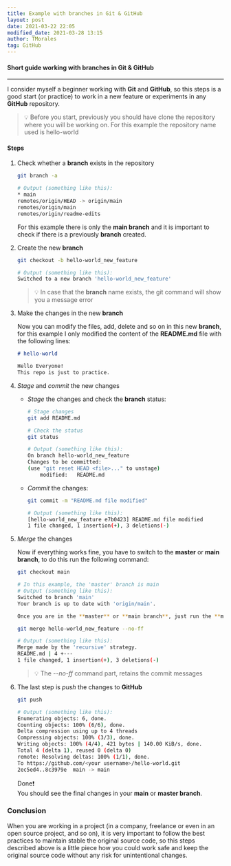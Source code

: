 ```yaml
---
title: Example with branches in Git & GitHub
layout: post
date: 2021-03-22 22:05
modified_date: 2021-03-28 13:15
author: TMorales
tag: GitHub
---
```

#### Short guide working with branches in Git & GitHub  
---
I consider myself a beginner working with **Git** and **GitHub**, so this steps is a good start (or practice) to work in a new feature or experiments in any **GitHub** repository.  

> 💡 Before you start, previously you should have clone the repository where you will be working on. For this example the repository name used is hello-world  

#### Steps  
1. Check whether a **branch** exists in the repository  

    ```bash  
    git branch -a  

    # Output (something like this):  
    * main  
    remotes/origin/HEAD -> origin/main  
    remotes/origin/main  
    remotes/origin/readme-edits  
    ```  

    For this example there is only the **main branch** and it is important to check if there is a previously **branch** created.  

2. Create the new **branch**  

    ```bash  
    git checkout -b hello-world_new_feature  

    # Output (something like this):  
    Switched to a new branch 'hello-world_new_feature'  
    ```  

    > 💡 In case that the **branch** name exists, the git command will show you a message error  

3. Make the changes in the new **branch**  
    
    Now you can modify the files, add, delete and so on in this new **branch**, for this example I only modified the content of the **README.md** file with the following lines:  

    ```markdown
    # hello-world  

    Hello Everyone!  
    This repo is just to practice.  
    ```

4. _Stage_ and _commit_ the new changes  

    - _Stage_ the changes and check the **branch** status:  

        ```bash  
        # Stage changes  
        git add README.md  

        # Check the status  
        git status  

        # Output (something like this):  
        On branch hello-world_new_feature  
        Changes to be committed:  
        (use "git reset HEAD <file>..." to unstage)  
            modified:   README.md  
        ```
    
    - _Commit_ the changes:  

        ```bash
        git commit -m "README.md file modified"  

        # Output (something like this):  
        [hello-world_new_feature e7b0423] README.md file modified  
        1 file changed, 1 insertion(+), 3 deletions(-)  
        ```  

5. _Merge_ the changes  

    Now if everything works fine, you have to switch to the **master** or **main branch**, to do this run the following command:  

    ```bash  
    git checkout main  

    # In this example, the 'master' branch is main  
    # Output (something like this):  
    Switched to branch 'main'  
    Your branch is up to date with 'origin/main'.  

    Once you are in the **master** or **main branch**, just run the **merge** command:  

    git merge hello-world_new_feature --no-ff  

    # Output (something like this):  
    Merge made by the 'recursive' strategy.  
    README.md | 4 +---  
    1 file changed, 1 insertion(+), 3 deletions(-)  
    ```  

    > 💡 The _--no-ff_ command part, retains the commit messages  

6. The last step is _push_ the changes to **GitHub**  

    ```bash
    git push  

    # Output (something like this):  
    Enumerating objects: 6, done.  
    Counting objects: 100% (6/6), done.  
    Delta compression using up to 4 threads  
    Compressing objects: 100% (3/3), done.  
    Writing objects: 100% (4/4), 421 bytes | 140.00 KiB/s, done.  
    Total 4 (delta 1), reused 0 (delta 0)  
    remote: Resolving deltas: 100% (1/1), done.  
    To https://github.com/<your username>/hello-world.git  
    2ec5ed4..8c3979e  main -> main  
    ```  

    Done❗  
    You should see the final changes in your **main** or **master branch**.

### Conclusion  

When you are working in a project (in a company, freelance or even in an open source project, and so on), it is very important to follow the best practices to maintain stable the original source code, so this steps described above is a little piece how you could work safe and keep the original source code without any risk for unintentional changes.
